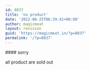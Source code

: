```yaml
---
id: 8837
title: 'no product'
date: '2022-08-25T06:39:41+00:00'
author: magicmeat
layout: revision
guid: 'https://magicmeat.in/?p=8837'
permalink: '/?p=8837'
---
```


<style>/*! elementor-pro - v3.7.2 - 15-06-2022 */
.e-lottie__container{display:inline-block;max-width:var(--lottie-container-max-width);width:var(--lottie-container-width);opacity:var(--lottie-container-opacity)}.e-lottie__container:hover{opacity:var(--lottie-container-opacity-hover);-webkit-transition-duration:var(--lottie-container-transition-duration-hover);-o-transition-duration:var(--lottie-container-transition-duration-hover);transition-duration:var(--lottie-container-transition-duration-hover)}.e-lottie__container svg,.e-lottie__container svg *{-webkit-transition:none!important;-o-transition:none!important;transition:none!important}.e-lottie__caption{color:var(--caption-color);margin-top:var(--caption-margin-top);text-align:var(--caption-text-align)}</style><link href="https://magicmeat.in/wp-content/themes/woodmart/css/parts/el-section-title.min.css?ver=6.5.4" id="wd-section-title-css" media="all" rel="stylesheet" type="text/css"></link></head><body>#### sorry 

all product are sold out